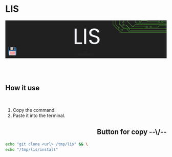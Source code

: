 # **LIS**

![header][Header]

<br>
<br>

## **How it use**

<br>

1) Copy the command.  
2) Paste it into the terminal.

<h2 align="right">Button for copy --\/--</h2>

``` bash
echo "git clone <url> /tmp/lis" && \
echo "/tmp/lis/install"
```

[Header]: ~for_readme/header.png

